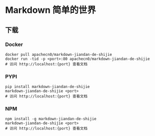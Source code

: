 # Markdown 简单的世界

## 下载

### Docker

```
docker pull apachecn0/markdown-jiandan-de-shijie
docker run -tid -p <port>:80 apachecn0/markdown-jiandan-de-shijie
# 访问 http://localhost:{port} 查看文档
```

### PYPI

```
pip install markdown-jiandan-de-shijie
markdown-jiandan-de-shijie <port>
# 访问 http://localhost:{port} 查看文档
```

### NPM

```
npm install -g markdown-jiandan-de-shijie
markdown-jiandan-de-shijie <port>
# 访问 http://localhost:{port} 查看文档
```